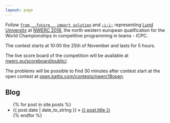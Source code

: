 ```yaml
---
layout: page
---
```


Follow [`from __future__ import solution`]({{site.baseurl}}/from_future) and [`¡i¡i¡`]({{site.baseurl}}/iiiii) representing [Lund University](https://www.lu.se/) at [NWERC 2018](http://www.nwerc.eu/), the north western european qualification for the World Championships in competitive programming in teams - ICPC.

The contest starts at 10:00 the 25th of November and lasts for 5 hours. 

The live score board of the competition will be available at [nwerc.eu/scoreboard/public/](http://www.nwerc.eu/scoreboard/public/).

The problems will be possible to find 30 minutes after contest start at the open contest at [open.kattis.com/contests/nwerc18open](https://open.kattis.com/contests/nwerc18open). 

## Blog
<ul class="posts">
    {% for post in site.posts %}
    <li><span>{{ post.date | date_to_string }}</span> &raquo; <a href="{{ post.url | prepend: site.baseurl }}">{{ post.title }}</a></li>
    {% endfor %}
</ul>
